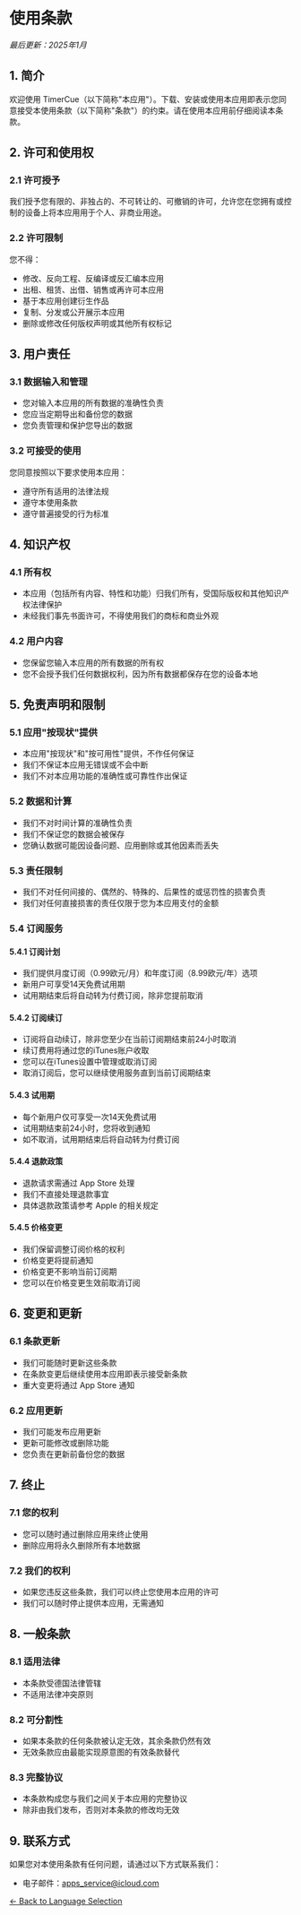 # 使用条款

*最后更新：2025年1月*

## 1. 简介

欢迎使用 TimerCue（以下简称"本应用"）。下载、安装或使用本应用即表示您同意接受本使用条款（以下简称"条款"）的约束。请在使用本应用前仔细阅读本条款。

## 2. 许可和使用权

### 2.1 许可授予
我们授予您有限的、非独占的、不可转让的、可撤销的许可，允许您在您拥有或控制的设备上将本应用用于个人、非商业用途。

### 2.2 许可限制
您不得：
- 修改、反向工程、反编译或反汇编本应用
- 出租、租赁、出借、销售或再许可本应用
- 基于本应用创建衍生作品
- 复制、分发或公开展示本应用
- 删除或修改任何版权声明或其他所有权标记

## 3. 用户责任

### 3.1 数据输入和管理
- 您对输入本应用的所有数据的准确性负责
- 您应当定期导出和备份您的数据
- 您负责管理和保护您导出的数据

### 3.2 可接受的使用
您同意按照以下要求使用本应用：
- 遵守所有适用的法律法规
- 遵守本使用条款
- 遵守普遍接受的行为标准

## 4. 知识产权

### 4.1 所有权
- 本应用（包括所有内容、特性和功能）归我们所有，受国际版权和其他知识产权法律保护
- 未经我们事先书面许可，不得使用我们的商标和商业外观

### 4.2 用户内容
- 您保留您输入本应用的所有数据的所有权
- 您不会授予我们任何数据权利，因为所有数据都保存在您的设备本地

## 5. 免责声明和限制

### 5.1 应用"按现状"提供
- 本应用"按现状"和"按可用性"提供，不作任何保证
- 我们不保证本应用无错误或不会中断
- 我们不对本应用功能的准确性或可靠性作出保证

### 5.2 数据和计算
- 我们不对时间计算的准确性负责
- 我们不保证您的数据会被保存
- 您确认数据可能因设备问题、应用删除或其他因素而丢失

### 5.3 责任限制
- 我们不对任何间接的、偶然的、特殊的、后果性的或惩罚性的损害负责
- 我们对任何直接损害的责任仅限于您为本应用支付的金额

### 5.4 订阅服务

#### 5.4.1 订阅计划
- 我们提供月度订阅（0.99欧元/月）和年度订阅（8.99欧元/年）选项
- 新用户可享受14天免费试用期
- 试用期结束后将自动转为付费订阅，除非您提前取消

#### 5.4.2 订阅续订
- 订阅将自动续订，除非您至少在当前订阅期结束前24小时取消
- 续订费用将通过您的iTunes账户收取
- 您可以在iTunes设置中管理或取消订阅
- 取消订阅后，您可以继续使用服务直到当前订阅期结束

#### 5.4.3 试用期
- 每个新用户仅可享受一次14天免费试用
- 试用期结束前24小时，您将收到通知
- 如不取消，试用期结束后将自动转为付费订阅

#### 5.4.4 退款政策
- 退款请求需通过 App Store 处理
- 我们不直接处理退款事宜
- 具体退款政策请参考 Apple 的相关规定

#### 5.4.5 价格变更
- 我们保留调整订阅价格的权利
- 价格变更将提前通知
- 价格变更不影响当前订阅期
- 您可以在价格变更生效前取消订阅

## 6. 变更和更新

### 6.1 条款更新
- 我们可能随时更新这些条款
- 在条款变更后继续使用本应用即表示接受新条款
- 重大变更将通过 App Store 通知

### 6.2 应用更新
- 我们可能发布应用更新
- 更新可能修改或删除功能
- 您负责在更新前备份您的数据

## 7. 终止

### 7.1 您的权利
- 您可以随时通过删除应用来终止使用
- 删除应用将永久删除所有本地数据

### 7.2 我们的权利
- 如果您违反这些条款，我们可以终止您使用本应用的许可
- 我们可以随时停止提供本应用，无需通知

## 8. 一般条款

### 8.1 适用法律
- 本条款受德国法律管辖
- 不适用法律冲突原则

### 8.2 可分割性
- 如果本条款的任何条款被认定无效，其余条款仍然有效
- 无效条款应由最能实现原意图的有效条款替代

### 8.3 完整协议
- 本条款构成您与我们之间关于本应用的完整协议
- 除非由我们发布，否则对本条款的修改均无效

## 9. 联系方式

如果您对本使用条款有任何问题，请通过以下方式联系我们：
- 电子邮件：apps_service@icloud.com

[← Back to Language Selection](index.md)
